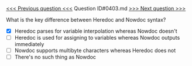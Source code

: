 [<<< Previous question <<<](0402.md)  Question ID#0403.md  [>>> Next question >>>](0404.md) 

What is the key difference between Heredoc and Nowdoc syntax?

- [x] Heredoc parses for variable interpolation whereas Nowdoc doesn't
- [ ] Heredoc is used for assigning to variables whereas Nowdoc outputs immediately
- [ ] Nowdoc supports multibyte characters whereas Heredoc does not
- [ ] There's no such thing as Nowdoc
